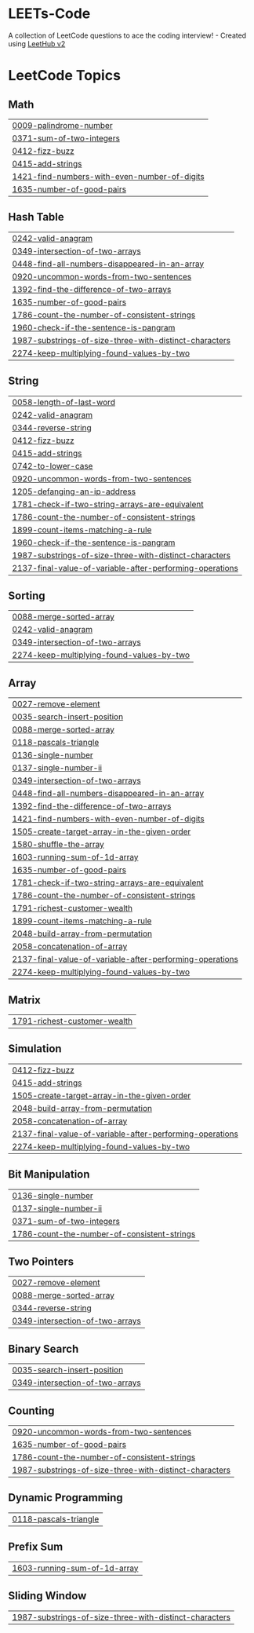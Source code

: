 # LEETs-Code
A collection of LeetCode questions to ace the coding interview! - Created using [LeetHub v2](https://github.com/arunbhardwaj/LeetHub-2.0)

<!---LeetCode Topics Start-->
# LeetCode Topics
## Math
|  |
| ------- |
| [0009-palindrome-number](https://github.com/vvajidz/LEETs-Code/tree/master/0009-palindrome-number) |
| [0371-sum-of-two-integers](https://github.com/vvajidz/LEETs-Code/tree/master/0371-sum-of-two-integers) |
| [0412-fizz-buzz](https://github.com/vvajidz/LEETs-Code/tree/master/0412-fizz-buzz) |
| [0415-add-strings](https://github.com/vvajidz/LEETs-Code/tree/master/0415-add-strings) |
| [1421-find-numbers-with-even-number-of-digits](https://github.com/vvajidz/LEETs-Code/tree/master/1421-find-numbers-with-even-number-of-digits) |
| [1635-number-of-good-pairs](https://github.com/vvajidz/LEETs-Code/tree/master/1635-number-of-good-pairs) |
## Hash Table
|  |
| ------- |
| [0242-valid-anagram](https://github.com/vvajidz/LEETs-Code/tree/master/0242-valid-anagram) |
| [0349-intersection-of-two-arrays](https://github.com/vvajidz/LEETs-Code/tree/master/0349-intersection-of-two-arrays) |
| [0448-find-all-numbers-disappeared-in-an-array](https://github.com/vvajidz/LEETs-Code/tree/master/0448-find-all-numbers-disappeared-in-an-array) |
| [0920-uncommon-words-from-two-sentences](https://github.com/vvajidz/LEETs-Code/tree/master/0920-uncommon-words-from-two-sentences) |
| [1392-find-the-difference-of-two-arrays](https://github.com/vvajidz/LEETs-Code/tree/master/1392-find-the-difference-of-two-arrays) |
| [1635-number-of-good-pairs](https://github.com/vvajidz/LEETs-Code/tree/master/1635-number-of-good-pairs) |
| [1786-count-the-number-of-consistent-strings](https://github.com/vvajidz/LEETs-Code/tree/master/1786-count-the-number-of-consistent-strings) |
| [1960-check-if-the-sentence-is-pangram](https://github.com/vvajidz/LEETs-Code/tree/master/1960-check-if-the-sentence-is-pangram) |
| [1987-substrings-of-size-three-with-distinct-characters](https://github.com/vvajidz/LEETs-Code/tree/master/1987-substrings-of-size-three-with-distinct-characters) |
| [2274-keep-multiplying-found-values-by-two](https://github.com/vvajidz/LEETs-Code/tree/master/2274-keep-multiplying-found-values-by-two) |
## String
|  |
| ------- |
| [0058-length-of-last-word](https://github.com/vvajidz/LEETs-Code/tree/master/0058-length-of-last-word) |
| [0242-valid-anagram](https://github.com/vvajidz/LEETs-Code/tree/master/0242-valid-anagram) |
| [0344-reverse-string](https://github.com/vvajidz/LEETs-Code/tree/master/0344-reverse-string) |
| [0412-fizz-buzz](https://github.com/vvajidz/LEETs-Code/tree/master/0412-fizz-buzz) |
| [0415-add-strings](https://github.com/vvajidz/LEETs-Code/tree/master/0415-add-strings) |
| [0742-to-lower-case](https://github.com/vvajidz/LEETs-Code/tree/master/0742-to-lower-case) |
| [0920-uncommon-words-from-two-sentences](https://github.com/vvajidz/LEETs-Code/tree/master/0920-uncommon-words-from-two-sentences) |
| [1205-defanging-an-ip-address](https://github.com/vvajidz/LEETs-Code/tree/master/1205-defanging-an-ip-address) |
| [1781-check-if-two-string-arrays-are-equivalent](https://github.com/vvajidz/LEETs-Code/tree/master/1781-check-if-two-string-arrays-are-equivalent) |
| [1786-count-the-number-of-consistent-strings](https://github.com/vvajidz/LEETs-Code/tree/master/1786-count-the-number-of-consistent-strings) |
| [1899-count-items-matching-a-rule](https://github.com/vvajidz/LEETs-Code/tree/master/1899-count-items-matching-a-rule) |
| [1960-check-if-the-sentence-is-pangram](https://github.com/vvajidz/LEETs-Code/tree/master/1960-check-if-the-sentence-is-pangram) |
| [1987-substrings-of-size-three-with-distinct-characters](https://github.com/vvajidz/LEETs-Code/tree/master/1987-substrings-of-size-three-with-distinct-characters) |
| [2137-final-value-of-variable-after-performing-operations](https://github.com/vvajidz/LEETs-Code/tree/master/2137-final-value-of-variable-after-performing-operations) |
## Sorting
|  |
| ------- |
| [0088-merge-sorted-array](https://github.com/vvajidz/LEETs-Code/tree/master/0088-merge-sorted-array) |
| [0242-valid-anagram](https://github.com/vvajidz/LEETs-Code/tree/master/0242-valid-anagram) |
| [0349-intersection-of-two-arrays](https://github.com/vvajidz/LEETs-Code/tree/master/0349-intersection-of-two-arrays) |
| [2274-keep-multiplying-found-values-by-two](https://github.com/vvajidz/LEETs-Code/tree/master/2274-keep-multiplying-found-values-by-two) |
## Array
|  |
| ------- |
| [0027-remove-element](https://github.com/vvajidz/LEETs-Code/tree/master/0027-remove-element) |
| [0035-search-insert-position](https://github.com/vvajidz/LEETs-Code/tree/master/0035-search-insert-position) |
| [0088-merge-sorted-array](https://github.com/vvajidz/LEETs-Code/tree/master/0088-merge-sorted-array) |
| [0118-pascals-triangle](https://github.com/vvajidz/LEETs-Code/tree/master/0118-pascals-triangle) |
| [0136-single-number](https://github.com/vvajidz/LEETs-Code/tree/master/0136-single-number) |
| [0137-single-number-ii](https://github.com/vvajidz/LEETs-Code/tree/master/0137-single-number-ii) |
| [0349-intersection-of-two-arrays](https://github.com/vvajidz/LEETs-Code/tree/master/0349-intersection-of-two-arrays) |
| [0448-find-all-numbers-disappeared-in-an-array](https://github.com/vvajidz/LEETs-Code/tree/master/0448-find-all-numbers-disappeared-in-an-array) |
| [1392-find-the-difference-of-two-arrays](https://github.com/vvajidz/LEETs-Code/tree/master/1392-find-the-difference-of-two-arrays) |
| [1421-find-numbers-with-even-number-of-digits](https://github.com/vvajidz/LEETs-Code/tree/master/1421-find-numbers-with-even-number-of-digits) |
| [1505-create-target-array-in-the-given-order](https://github.com/vvajidz/LEETs-Code/tree/master/1505-create-target-array-in-the-given-order) |
| [1580-shuffle-the-array](https://github.com/vvajidz/LEETs-Code/tree/master/1580-shuffle-the-array) |
| [1603-running-sum-of-1d-array](https://github.com/vvajidz/LEETs-Code/tree/master/1603-running-sum-of-1d-array) |
| [1635-number-of-good-pairs](https://github.com/vvajidz/LEETs-Code/tree/master/1635-number-of-good-pairs) |
| [1781-check-if-two-string-arrays-are-equivalent](https://github.com/vvajidz/LEETs-Code/tree/master/1781-check-if-two-string-arrays-are-equivalent) |
| [1786-count-the-number-of-consistent-strings](https://github.com/vvajidz/LEETs-Code/tree/master/1786-count-the-number-of-consistent-strings) |
| [1791-richest-customer-wealth](https://github.com/vvajidz/LEETs-Code/tree/master/1791-richest-customer-wealth) |
| [1899-count-items-matching-a-rule](https://github.com/vvajidz/LEETs-Code/tree/master/1899-count-items-matching-a-rule) |
| [2048-build-array-from-permutation](https://github.com/vvajidz/LEETs-Code/tree/master/2048-build-array-from-permutation) |
| [2058-concatenation-of-array](https://github.com/vvajidz/LEETs-Code/tree/master/2058-concatenation-of-array) |
| [2137-final-value-of-variable-after-performing-operations](https://github.com/vvajidz/LEETs-Code/tree/master/2137-final-value-of-variable-after-performing-operations) |
| [2274-keep-multiplying-found-values-by-two](https://github.com/vvajidz/LEETs-Code/tree/master/2274-keep-multiplying-found-values-by-two) |
## Matrix
|  |
| ------- |
| [1791-richest-customer-wealth](https://github.com/vvajidz/LEETs-Code/tree/master/1791-richest-customer-wealth) |
## Simulation
|  |
| ------- |
| [0412-fizz-buzz](https://github.com/vvajidz/LEETs-Code/tree/master/0412-fizz-buzz) |
| [0415-add-strings](https://github.com/vvajidz/LEETs-Code/tree/master/0415-add-strings) |
| [1505-create-target-array-in-the-given-order](https://github.com/vvajidz/LEETs-Code/tree/master/1505-create-target-array-in-the-given-order) |
| [2048-build-array-from-permutation](https://github.com/vvajidz/LEETs-Code/tree/master/2048-build-array-from-permutation) |
| [2058-concatenation-of-array](https://github.com/vvajidz/LEETs-Code/tree/master/2058-concatenation-of-array) |
| [2137-final-value-of-variable-after-performing-operations](https://github.com/vvajidz/LEETs-Code/tree/master/2137-final-value-of-variable-after-performing-operations) |
| [2274-keep-multiplying-found-values-by-two](https://github.com/vvajidz/LEETs-Code/tree/master/2274-keep-multiplying-found-values-by-two) |
## Bit Manipulation
|  |
| ------- |
| [0136-single-number](https://github.com/vvajidz/LEETs-Code/tree/master/0136-single-number) |
| [0137-single-number-ii](https://github.com/vvajidz/LEETs-Code/tree/master/0137-single-number-ii) |
| [0371-sum-of-two-integers](https://github.com/vvajidz/LEETs-Code/tree/master/0371-sum-of-two-integers) |
| [1786-count-the-number-of-consistent-strings](https://github.com/vvajidz/LEETs-Code/tree/master/1786-count-the-number-of-consistent-strings) |
## Two Pointers
|  |
| ------- |
| [0027-remove-element](https://github.com/vvajidz/LEETs-Code/tree/master/0027-remove-element) |
| [0088-merge-sorted-array](https://github.com/vvajidz/LEETs-Code/tree/master/0088-merge-sorted-array) |
| [0344-reverse-string](https://github.com/vvajidz/LEETs-Code/tree/master/0344-reverse-string) |
| [0349-intersection-of-two-arrays](https://github.com/vvajidz/LEETs-Code/tree/master/0349-intersection-of-two-arrays) |
## Binary Search
|  |
| ------- |
| [0035-search-insert-position](https://github.com/vvajidz/LEETs-Code/tree/master/0035-search-insert-position) |
| [0349-intersection-of-two-arrays](https://github.com/vvajidz/LEETs-Code/tree/master/0349-intersection-of-two-arrays) |
## Counting
|  |
| ------- |
| [0920-uncommon-words-from-two-sentences](https://github.com/vvajidz/LEETs-Code/tree/master/0920-uncommon-words-from-two-sentences) |
| [1635-number-of-good-pairs](https://github.com/vvajidz/LEETs-Code/tree/master/1635-number-of-good-pairs) |
| [1786-count-the-number-of-consistent-strings](https://github.com/vvajidz/LEETs-Code/tree/master/1786-count-the-number-of-consistent-strings) |
| [1987-substrings-of-size-three-with-distinct-characters](https://github.com/vvajidz/LEETs-Code/tree/master/1987-substrings-of-size-three-with-distinct-characters) |
## Dynamic Programming
|  |
| ------- |
| [0118-pascals-triangle](https://github.com/vvajidz/LEETs-Code/tree/master/0118-pascals-triangle) |
## Prefix Sum
|  |
| ------- |
| [1603-running-sum-of-1d-array](https://github.com/vvajidz/LEETs-Code/tree/master/1603-running-sum-of-1d-array) |
## Sliding Window
|  |
| ------- |
| [1987-substrings-of-size-three-with-distinct-characters](https://github.com/vvajidz/LEETs-Code/tree/master/1987-substrings-of-size-three-with-distinct-characters) |
<!---LeetCode Topics End-->